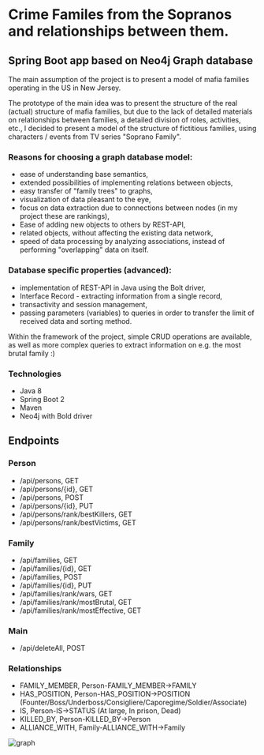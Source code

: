 # Crime Familes from the Sopranos and relationships between them.
## Spring Boot app based on Neo4j Graph database

The main assumption of the project is to present a model of mafia families operating in the US in New Jersey.

The prototype of the main idea was to present the structure of the real (actual) structure of mafia families, but due to the lack of detailed materials on relationships between families, a detailed division of roles, activities, etc., I decided to present a model of the structure of fictitious families, using characters / events from TV series "Soprano Family".

### Reasons for choosing a graph database model:
* ease of understanding base semantics,
* extended possibilities of implementing relations between objects,
* easy transfer of "family trees" to graphs,
* visualization of data pleasant to the eye,
* focus on data extraction due to connections between nodes (in my project these are rankings),
* Ease of adding new objects to others by REST-API,
* related objects, without affecting the existing data network,
* speed of data processing by analyzing associations, instead of performing "overlapping" data on itself.

### Database specific properties (advanced):
* implementation of REST-API in Java using the Bolt driver,
* Interface Record - extracting information from a single record,
* transactivity and session management,
* passing parameters (variables) to queries in order to transfer the limit of received data and sorting method.

Within the framework of the project, simple CRUD operations are available, as well as more complex queries to extract information on e.g. the most brutal family :)

### Technologies
* Java 8
* Spring Boot 2
* Maven
* Neo4j with Bold driver

## Endpoints
### Person
* /api/persons, GET
* /api/persons/{id}, GET
* /api/persons, POST
* /api/persons/{id}, PUT
* /api/persons/rank/bestKillers, GET
* /api/persons/rank/bestVictims, GET
### Family
* /api/families, GET
* /api/families/{id}, GET
* /api/families, POST
* /api/families/{id}, PUT
* /api/families/rank/wars, GET
* /api/families/rank/mostBrutal, GET
* /api/families/rank/mostEffective, GET
### Main
* /api/deleteAll, POST
### Relationships
* FAMILY_MEMBER, Person-FAMILY_MEMBER->FAMILY
* HAS_POSITION, Person-HAS_POSITION->POSITION (Founter/Boss/Underboss/Consigliere/Caporegime/Soldier/Associate)
* IS, Person-IS->STATUS                       (At large, In prison, Dead)
* KILLED_BY, Person-KILLED_BY->Person
* ALLIANCE_WITH, Family-ALLIANCE_WITH->Family

![graph](/../master/src/main/resources/static/images/graph.png?raw=true "graph")
